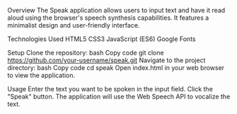 Overview
The Speak application allows users to input text and have it read aloud using the browser's speech synthesis capabilities. It features a minimalist design and user-friendly interface.

Technologies Used
HTML5
CSS3
JavaScript (ES6)
Google Fonts

Setup
Clone the repository:
bash
Copy code
git clone https://github.com/your-username/speak.git
Navigate to the project directory:
bash
Copy code
cd speak
Open index.html in your web browser to view the application.

Usage
Enter the text you want to be spoken in the input field.
Click the "Speak" button.
The application will use the Web Speech API to vocalize the text.
